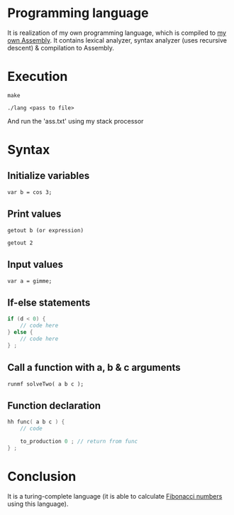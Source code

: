 # Programming language
It is realization of my own programming language, which is compiled to [my own Assembly](https://github.com/ThreadJava800/Processor). It contains lexical analyzer, syntax analyzer (uses recursive descent) & compilation to Assembly.

# Execution
```make```

```./lang <pass to file>```


And run the 'ass.txt' using my stack processor

# Syntax
## Initialize variables

```var b = cos 3;```

## Print values

```getout b (or expression)```

```getout 2```

## Input values

```var a = gimme;```

## If-else statements

```c
if (d < 0) {
    // code here
} else {
    // code here        
} ;
```
## Call a function with a, b & c arguments

```runmf solveTwo( a b c );```

## Function declaration

```c
hh func( a b c ) {
    // code

    to_production 0 ; // return from func
} ;
```
# Conclusion
It is a turing-complete language (it is able to calculate [Fibonacci numbers](https://github.com/ThreadJava800/MyLanguage/blob/main/examples/test.mlang) using this language).
